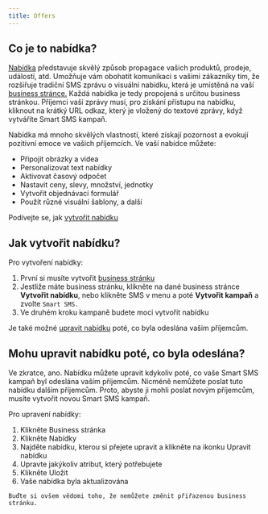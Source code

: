 ```yaml
---
title: Offers
---
```


## Co je to nabídka?
[Nabídka](https://www.bulkgate.com/cs/reseni/smart-sms#nabidky) představuje skvělý způsob propagace vašich produktů, prodeje, událostí, atd. Umožňuje vám obohatit komunikaci s vašimi zákazníky tím, že rozšiřuje tradiční SMS zprávu o visuální nabídku, která je umístěná na vaší [business stránce.](https://www.bulkgate.com/cs/reseni/smart-sms#business-stranka) Každá nabídka je tedy propojená s určitou business stránkou. 
Příjemci vaší zprávy musí, pro získání přístupu na nabídku, kliknout na krátký URL odkaz, který je vložený do textové zprávy, když vytváříte Smart SMS kampaň.

Nabídka má mnoho skvělých vlastností, které získají pozornost a evokují pozitivní emoce ve vašich příjemcích. Ve vaší nabídce můžete:
-	Připojit obrázky a videa
-	Personalizovat text nabídky
-	Aktivovat časový odpočet
-	Nastavit ceny, slevy, množství, jednotky
-	Vytvořit objednávací formulář
-	Použít různé visuální šablony, a další

Podívejte se, jak [vytvořit nabídku](offers.md#jak-vytvořit-nabídku)


## Jak vytvořit nabídku?
Pro vytvoření nabídky:
1.	První si musíte vytvořit [business stránku](business-page.md#jak-mohu-vytvořit-business-stránku)
2.	Jestliže máte business stránku, klikněte na dané business stránce **Vytvořit nabídku**, nebo klikněte SMS v menu a poté **Vytvořit kampaň** a zvolte `Smart SMS.`
3.	Ve druhém kroku kampaně budete moci vytvořit nabídku

Je také možné [upravit nabídku](offers.md#mohu-upravit-nabídku-poté-co-byla-odeslána) poté, co byla odeslána vašim příjemcům. 

## Mohu upravit nabídku poté, co byla odeslána?
Ve zkratce, ano. Nabídku můžete upravit kdykoliv poté, co vaše Smart SMS kampaň byl odeslána vaším příjemcům. Nicméně nemůžete poslat tuto nabídku dalším příjemcům. Proto, abyste ji mohli poslat novým příjemcům, musíte vytvořit novou Smart SMS kampaň.

Pro upravení nabídky:
1.	Klikněte Business stránka
2.	Klikněte Nabídky
3.	Najděte nabídku, kterou si přejete upravit a klikněte na ikonku Upravit nabídku
4.	Upravte jakýkoliv atribut, který potřebujete
5.	Klikněte Uložit
6.	Vaše nabídka byla aktualizována

`Buďte si ovšem vědomi toho, že nemůžete změnit přiřazenou business stránku.`


